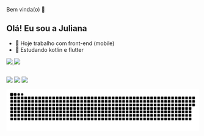 Bem vinda(o) 👋

## Olá! Eu sou a Juliana

- 🔭 Hoje trabalho com front-end (mobile)
- 🌱 Estudando kotlin e flutter 
<div>
  <a href="https://julianacuani.github.io/julianac/">
  <img height="180em" src="https://github-readme-stats.vercel.app/api?username=julianacuani&show_icons=true&theme=dark&include_all_commits=true&count_private=true"/>
  <img height="180em" src="https://github-readme-stats.vercel.app/api/top-langs/?username=julianacuani&layout=compact&langs_count=16&theme=dark"/>
</div>
  
 
##
  
<div>
   <a href="https://www.instagram.com/julianacuani/" target="_blank"><img src="https://img.shields.io/badge/-Instagram-%23E4405F?style=for-the-badge&logo=instagram&logoColor=white" target="_blank"></a>
  <a href = "mailto:juliana.271@hotmail.com"><img src="https://img.shields.io/badge/Gmail-D14836?style=for-the-badge&logo=gmail&logoColor=white" target="_blank"></a>
  <a href="https://www.linkedin.com/in/julianacuani/" target="_blank"><img src="https://img.shields.io/badge/-LinkedIn-%230077B5?style=for-the-badge&logo=linkedin&logoColor=white" target="_blank"></a>   
</div>

![Snake animation](https://github.com/julianacuani/julianacuani/blob/output/github-contribution-grid-snake.svg)
